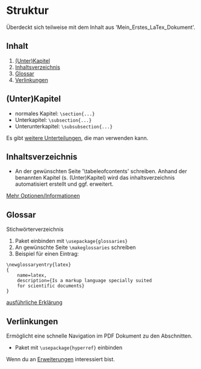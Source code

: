 # Struktur

Überdeckt sich teilweise mit dem Inhalt aus 'Mein_Erstes_LaTex_Dokument'.

## Inhalt

1. [(Unter)Kapitel](#1)
2. [Inhaltsverzeichnis](#2)
3. [Glossar](#3)
4. [Verlinkungen](#4)

## (Unter)Kapitel <a name="1"></a>

- normales Kapitel: `\section{...}`
- Unterkapitel: `\subsection{...}`
- Unterunterkapitel: `\subsubsection{...}`

Es gibt [weitere Unterteilungen](https://de.overleaf.com/learn/latex/Sections_and_chapters), die man verwenden kann. 

## Inhaltsverzeichnis <a name="2"></a>

- An der gewünschten Seite '\tabeleofcontents' schreiben. Anhand der benannten Kapitel (s. (Unter)Kapitel) wird das inhaltsverzeichnis automatisiert erstellt und ggf. erweitert.

[Mehr Optionen/Informationen](https://de.overleaf.com/learn/latex/Table_of_contents)

## Glossar <a name="3"></a>

Stichwörterverzeichnis

1. Paket einbinden mit `\usepackage{glossaries}`
2. An gewünschte Seite `\makeglossaries` schreiben
3. Beispiel für einen Eintrag:

```
\newglossaryentry{latex}
{
    name=latex,
    description={Is a markup language specially suited 
    for scientific documents}
}
```

[ausführliche Erklärung](https://de.overleaf.com/learn/latex/Glossaries)

## Verlinkungen <a name="4"></a>

Ermöglicht eine schnelle Navigation im PDF Dokument zu den Abschnitten.

- Paket mit `\usepackage{hyperref}` einbinden

Wenn du an [Erweiterungen](https://de.overleaf.com/learn/latex/Hyperlinks) interessiert bist.
